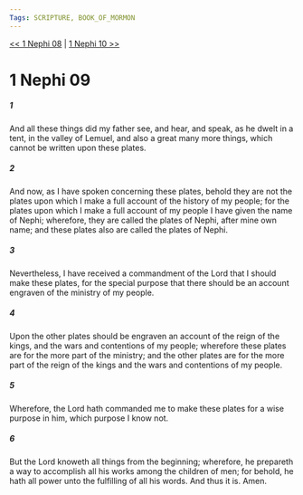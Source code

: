```yaml
---
Tags: SCRIPTURE, BOOK_OF_MORMON
---
```


[<< 1 Nephi 08](BOOK_OF_MORMON/01_1_Nephi/1_Nephi_08.md) | [1 Nephi 10 >>](BOOK_OF_MORMON/01_1_Nephi/1_Nephi_10.md)

# 1 Nephi 09

##### 1

And all these things did my father see, and hear, and speak, as he dwelt in a tent, in the valley of Lemuel, and also a great many more things, which cannot be written upon these plates.

##### 2

And now, as I have spoken concerning these plates, behold they are not the plates upon which I make a full account of the history of my people; for the plates upon which I make a full account of my people I have given the name of Nephi; wherefore, they are called the plates of Nephi, after mine own name; and these plates also are called the plates of Nephi.

##### 3

Nevertheless, I have received a commandment of the Lord that I should make these plates, for the special purpose that there should be an account engraven of the ministry of my people.

##### 4

Upon the other plates should be engraven an account of the reign of the kings, and the wars and contentions of my people; wherefore these plates are for the more part of the ministry; and the other plates are for the more part of the reign of the kings and the wars and contentions of my people.

##### 5

Wherefore, the Lord hath commanded me to make these plates for a wise purpose in him, which purpose I know not.

##### 6

But the Lord knoweth all things from the beginning; wherefore, he prepareth a way to accomplish all his works among the children of men; for behold, he hath all power unto the fulfilling of all his words. And thus it is. Amen.
